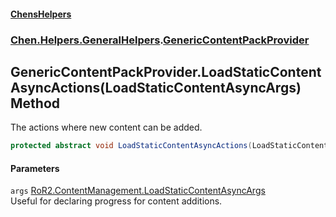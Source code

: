 #### [ChensHelpers](index 'index')
### [Chen.Helpers.GeneralHelpers](Chen_Helpers_GeneralHelpers 'Chen.Helpers.GeneralHelpers').[GenericContentPackProvider](Chen_Helpers_GeneralHelpers_GenericContentPackProvider 'Chen.Helpers.GeneralHelpers.GenericContentPackProvider')
## GenericContentPackProvider.LoadStaticContentAsyncActions(LoadStaticContentAsyncArgs) Method
The actions where new content can be added.  
```csharp
protected abstract void LoadStaticContentAsyncActions(LoadStaticContentAsyncArgs args);
```
#### Parameters
<a name='Chen_Helpers_GeneralHelpers_GenericContentPackProvider_LoadStaticContentAsyncActions(LoadStaticContentAsyncArgs)_args'></a>
`args` [RoR2.ContentManagement.LoadStaticContentAsyncArgs](https://docs.microsoft.com/en-us/dotnet/api/RoR2.ContentManagement.LoadStaticContentAsyncArgs 'RoR2.ContentManagement.LoadStaticContentAsyncArgs')  
Useful for declaring progress for content additions.
  
